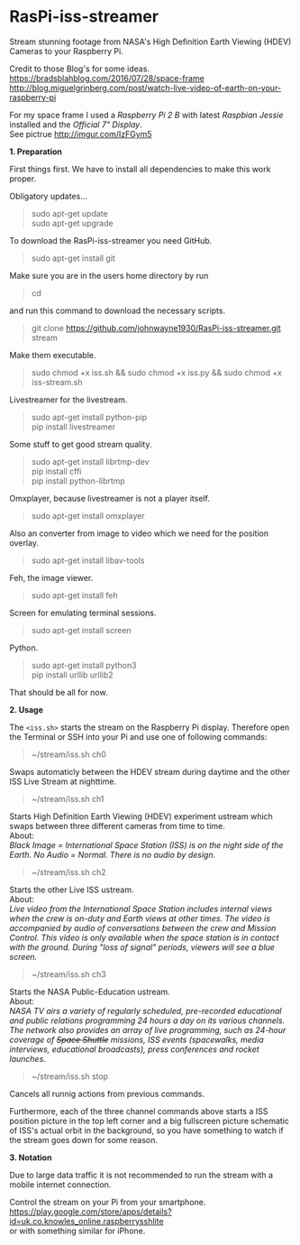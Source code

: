 # RasPi-iss-streamer

Stream stunning footage from NASA's High Definition Earth Viewing (HDEV) Cameras to your Raspberry Pi.

Credit to those Blog's for some ideas.
<br>https://bradsblahblog.com/2016/07/28/space-frame
<br>http://blog.miguelgrinberg.com/post/watch-live-video-of-earth-on-your-raspberry-pi

For my space frame I used a *Raspberry Pi 2 B* with latest *Raspbian Jessie* installed and the *Official 7" Display*.<br>
See pictrue http://imgur.com/IzFGym5

**1. Preparation**

First things first. We have to install all dependencies to make this work proper.

Obligatory updates...
> sudo apt-get update <br>
> sudo apt-get upgrade

To download the RasPi-iss-streamer you need GitHub.
> sudo apt-get install git

Make sure you are in the users home directory by run
> cd

and run this command to download the necessary scripts.
> git clone https://github.com/johnwayne1930/RasPi-iss-streamer.git stream

Make them executable.
> sudo chmod +x iss.sh && sudo chmod +x iss.py && sudo chmod +x iss-stream.sh

Livestreamer for the livestream.
> sudo apt-get install python-pip <br>
> pip install livestreamer

Some stuff to get good stream quality.
> sudo apt-get install librtmp-dev <br>
> pip install cffi <br>
> pip install python-librtmp

Omxplayer, because livestreamer is not a player itself.
> sudo apt-get install omxplayer

Also an converter from image to video which we need for the position overlay.
> sudo apt-get install libav-tools

Feh, the image viewer.
> sudo apt-get install feh

Screen for emulating terminal sessions.
> sudo apt-get install screen 

Python.
> sudo apt-get install python3 <br>
> pip install urllib urllib2

That should be all for now.

**2. Usage**

The `<iss.sh>` starts the stream on the Raspberry Pi display.
Therefore open the Terminal or SSH into your Pi and use one of following commands:

> ~/stream/iss.sh ch0 <br>

Swaps automaticly between the HDEV stream during daytime and the other ISS Live Stream at nighttime.

> ~/stream/iss.sh ch1 <br>

Starts High Definition Earth Viewing (HDEV) experiment ustream which swaps between three different cameras from time to time.<br>
About:<br>
*Black Image = International Space Station (ISS) is on the night side of the Earth.
No Audio = Normal. There is no audio by design.*

> ~/stream/iss.sh ch2 <br>

Starts the other Live ISS ustream.<br>
About:<br>
*Live video from the International Space Station includes internal views when the crew is on-duty and Earth views at other times.
The video is accompanied by audio of conversations between the crew and Mission Control.
This video is only available when the space station is in contact with the ground. During "loss of signal" periods, viewers will see a blue screen.*

> ~/stream/iss.sh ch3 <br>

Starts the NASA Public-Education ustream.<br>
About:<br>
*NASA TV airs a variety of regularly scheduled, pre-recorded educational and public relations programming 24 hours a day on its various channels.
The network also provides an array of live programming, such as 24-hour coverage of ~~Space Shuttle~~ missions, ISS events (spacewalks, media interviews, educational broadcasts), press conferences and rocket launches.*

> ~/stream/iss.sh stop <br>

Cancels all runnig actions from previous commands.

Furthermore, each of the three channel commands above starts a ISS position picture in the top left corner and a big fullscreen picture schematic of ISS's actual orbit in the background, so you have something to watch if the stream goes down for some reason.

**3. Notation**

Due to large data traffic it is not recommended to run the stream with a mobile internet connection.

Control the stream on your Pi from your smartphone.<br>
https://play.google.com/store/apps/details?id=uk.co.knowles_online.raspberrysshlite<br>
or with something similar for iPhone.
